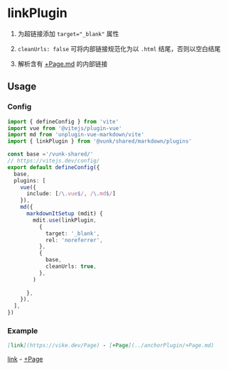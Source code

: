 # linkPlugin


1. 为超链接添加 `target="_blank"` 属性

2.  `cleanUrls: false` 可将内部链接规范化为以 `.html` 结尾，否则以空白结尾

3. 解析含有 [+Page.md](https://vike.dev/Page) 的内部链接


## Usage

### Config

```ts
import { defineConfig } from 'vite'
import vue from '@vitejs/plugin-vue'
import md from 'unplugin-vue-markdown/vite'
import { linkPlugin } from '@vunk/shared/markdown/plugins'

const base ='/vunk-shared/'
// https://vitejs.dev/config/
export default defineConfig({
  base,
  plugins: [
    vue({
      include: [/\.vue$/, /\.md$/]
    }),
    md({
      markdownItSetup (mdit) {
        mdit.use(linkPlugin,
          { 
            target: '_blank', 
            rel: 'noreferrer', 
          },
          {
            base,
            cleanUrls: true,
          },
        )
  
      },
    }),
  ],
})

```

### Example


```markdown
[link](https://vike.dev/Page) - [+Page](../anchorPlugin/+Page.md)
```

[link](https://vike.dev/Page) - [+Page](../anchorPlugin/+Page.md)

